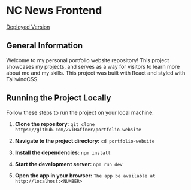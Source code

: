 # NC News Frontend

[Deployed Version](https://zvihaffner.netlify.app/)

## General Information

Welcome to my personal portfolio website repository! This project showcases my projects, and serves as a way for visitors to learn more about me and my skills. This project was built with React and styled with TailwindCSS.

## Running the Project Locally

Follow these steps to run the project on your local machine:

1. **Clone the repository:**
  `git clone https://github.com/ZviHaffner/portfolio-website`

2. **Navigate to the project directory:**
  `cd portfolio-website`

3. **Install the dependencies:**
  `npm install`

4. **Start the development server:**
  `npm run dev`

5. **Open the app in your browser:**
  `The app be available at http://localhost:<NUMBER>`